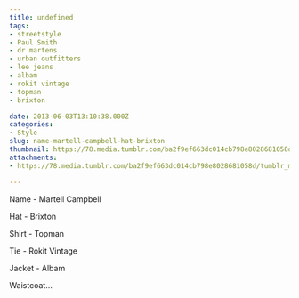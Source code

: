 ```yaml
---
title: undefined
tags:
- streetstyle
- Paul Smith
- dr martens
- urban outfitters
- lee jeans
- albam
- rokit vintage
- topman
- brixton

date: 2013-06-03T13:10:38.000Z
categories:
- Style
slug: name-martell-campbell-hat-brixton
thumbnail: https://78.media.tumblr.com/ba2f9ef663dc014cb798e8028681058d/tumblr_mntj9qDCdX1rhrm24o1_540.jpg
attachments:
- https://78.media.tumblr.com/ba2f9ef663dc014cb798e8028681058d/tumblr_mntj9qDCdX1rhrm24o1_1280.jpg

---
```


Name - Martell Campbell 

  Hat - Brixton 

  Shirt - Topman 

  Tie - Rokit Vintage 

  Jacket - Albam 

  Waistcoat...
